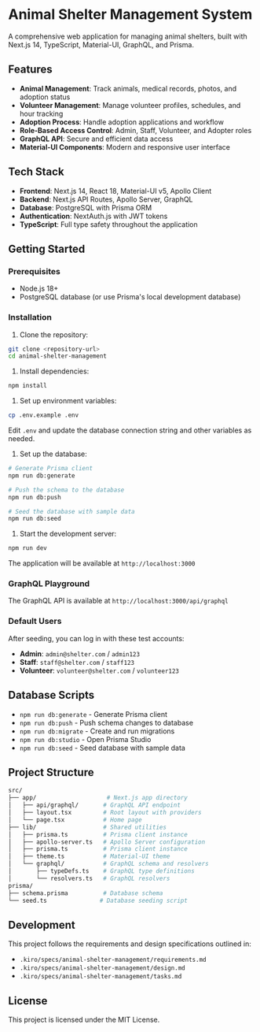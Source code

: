 # Animal Shelter Management System

A comprehensive web application for managing animal shelters, built with Next.js 14, TypeScript, Material-UI, GraphQL, and Prisma.

## Features

- **Animal Management**: Track animals, medical records, photos, and adoption status
- **Volunteer Management**: Manage volunteer profiles, schedules, and hour tracking
- **Adoption Process**: Handle adoption applications and workflow
- **Role-Based Access Control**: Admin, Staff, Volunteer, and Adopter roles
- **GraphQL API**: Secure and efficient data access
- **Material-UI Components**: Modern and responsive user interface

## Tech Stack

- **Frontend**: Next.js 14, React 18, Material-UI v5, Apollo Client
- **Backend**: Next.js API Routes, Apollo Server, GraphQL
- **Database**: PostgreSQL with Prisma ORM
- **Authentication**: NextAuth.js with JWT tokens
- **TypeScript**: Full type safety throughout the application

## Getting Started

### Prerequisites

- Node.js 18+
- PostgreSQL database (or use Prisma's local development database)

### Installation

1. Clone the repository:

```bash
git clone <repository-url>
cd animal-shelter-management
```

1. Install dependencies:

```bash
npm install
```

1. Set up environment variables:

```bash
cp .env.example .env
```

Edit `.env` and update the database connection string and other variables as needed.

1. Set up the database:

```bash
# Generate Prisma client
npm run db:generate

# Push the schema to the database
npm run db:push

# Seed the database with sample data
npm run db:seed
```

1. Start the development server:

```bash
npm run dev
```

The application will be available at `http://localhost:3000`

### GraphQL Playground

The GraphQL API is available at `http://localhost:3000/api/graphql`

### Default Users

After seeding, you can log in with these test accounts:

- **Admin**: `admin@shelter.com` / `admin123`
- **Staff**: `staff@shelter.com` / `staff123`
- **Volunteer**: `volunteer@shelter.com` / `volunteer123`

## Database Scripts

- `npm run db:generate` - Generate Prisma client
- `npm run db:push` - Push schema changes to database
- `npm run db:migrate` - Create and run migrations
- `npm run db:studio` - Open Prisma Studio
- `npm run db:seed` - Seed database with sample data

## Project Structure

```bash
src/
├── app/                    # Next.js app directory
│   ├── api/graphql/       # GraphQL API endpoint
│   ├── layout.tsx         # Root layout with providers
│   └── page.tsx           # Home page
├── lib/                   # Shared utilities
│   ├── prisma.ts          # Prisma client instance
│   ├── apollo-server.ts   # Apollo Server configuration
│   ├── prisma.ts          # Prisma client instance
│   ├── theme.ts           # Material-UI theme
│   └── graphql/           # GraphQL schema and resolvers
│       ├── typeDefs.ts    # GraphQL type definitions
│       └── resolvers.ts   # GraphQL resolvers
prisma/
├── schema.prisma          # Database schema
└── seed.ts               # Database seeding script
```

## Development

This project follows the requirements and design specifications outlined in:

- `.kiro/specs/animal-shelter-management/requirements.md`
- `.kiro/specs/animal-shelter-management/design.md`
- `.kiro/specs/animal-shelter-management/tasks.md`

## License

This project is licensed under the MIT License.
